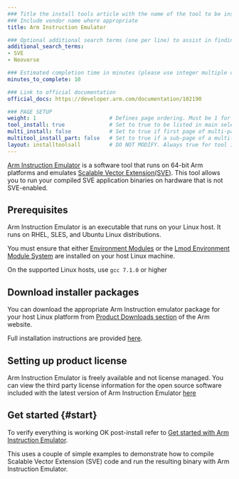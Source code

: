 ```yaml
---
### Title the install tools article with the name of the tool to be installed
### Include vendor name where appropriate
title: Arm Instruction Emulator

### Optional additional search terms (one per line) to assist in finding the article
additional_search_terms:
- SVE
- Neoverse

### Estimated completion time in minutes (please use integer multiple of 5)
minutes_to_complete: 10

### Link to official documentation
official_docs: https://developer.arm.com/documentation/102190

### PAGE SETUP
weight: 1                       # Defines page ordering. Must be 1 for first (or only) page.
tool_install: true              # Set to true to be listed in main selection page, else false
multi_install: false            # Set to true if first page of multi-page article, else false
multitool_install_part: false   # Set to true if a sub-page of a multi-page article, else false
layout: installtoolsall         # DO NOT MODIFY. Always true for tool install articles
---
```

[Arm Instruction Emulator](https://developer.arm.com/Tools%20and%20Software/Arm%20Instruction%20Emulator) is a software tool that runs on 64-bit Arm platforms and emulates [Scalable Vector Extension(SVE)](https://developer.arm.com/documentation/102476/latest/instructions). This tool allows you to run your compiled SVE application binaries on hardware that is not SVE-enabled.

## Prerequisites

Arm Instruction Emulator is an executable that runs on your Linux host. It runs on RHEL, SLES, and Ubuntu Linux distributions.

You must ensure that either [Environment Modules](https://modules.readthedocs.io/en/latest/index.html) or the [Lmod Environment Module System](https://lmod.readthedocs.io/en/latest/) are installed on your host Linux machine.

On the supported Linux hosts, use `gcc 7.1.0` or higher

## Download installer packages

You can download the appropriate Arm Instruction emulator package for your host Linux platform from [Product Downloads section](https://developer.arm.com/downloads/-/arm-instruction-emulator) of the Arm website. 

Full installation instructions are provided [here](https://developer.arm.com/documentation/102190/latest/Get-started/Install-Arm-Instruction-Emulator).

## Setting up product license

Arm Instruction Emulator is freely available and not license managed. You can view the third party license information for the open source software included with the latest version of Arm Instruction Emulator [here](https://developer.arm.com/downloads/-/arm-instruction-emulator/third-party-licenses)

## Get started {#start}

To verify everything is working OK post-install refer to [Get started with Arm Instruction Emulator](https://developer.arm.com/documentation/102190/latest/Get-started/Get-started-with-Arm-Instruction-Emulator).

This uses a couple of simple examples to demonstrate how to compile Scalable Vector Extension (SVE) code and run the resulting binary with Arm Instruction Emulator.
